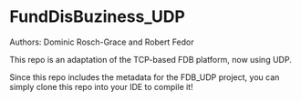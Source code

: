 # FundDisBuziness_UDP

Authors: Dominic Rosch-Grace and Robert Fedor

This repo is an adaptation of the TCP-based FDB platform, now using UDP. 

Since this repo includes the metadata for the FDB_UDP project, you can simply clone this repo into your IDE to compile it!
